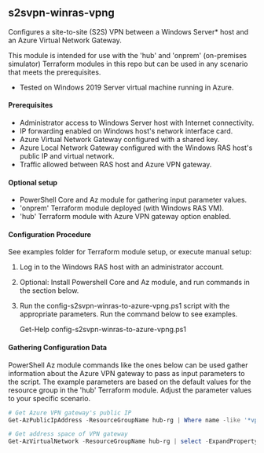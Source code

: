 ## s2svpn-winras-vpng

Configures a site-to-site (S2S) VPN  between a Windows Server* host and an Azure Virtual Network Gateway.

This module is intended for use with the 'hub' and 'onprem' (on-premises simulator) Terraform modules in this repo
but can be used in any scenario that meets the prerequisites.

* Tested on Windows 2019 Server virtual machine running in Azure.  
 
#### Prerequisites

- Administrator access to Windows Server host with Internet connectivity.
- IP forwarding enabled on Windows host's network interface card.
- Azure Virtual Network Gateway configured with a shared key.
- Azure Local Network Gateway configured with the Windows RAS host's public IP and virtual network.
- Traffic allowed between RAS host and Azure VPN gateway.

#### Optional setup
- PowerShell Core and Az module for gathering input parameter values.
- 'onprem' Terraform module deployed (with Windows RAS VM).
- 'hub' Terraform module with Azure VPN gateway option enabled.

#### Configuration Procedure

See examples folder for Terraform module setup, or execute manual setup:

1. Log in to the Windows RAS host with an administrator account.
2. Optional: Install Powershell Core and Az module, and run commands in the section below.
3. Run the config-s2svpn-winras-to-azure-vpng.ps1 script with the appropriate parameters.  Run the command
   below to see examples.

   Get-Help config-s2svpn-winras-to-azure-vpng.ps1

#### Gathering Configuration Data
PowerShell Az module commands like the ones below can be used gather information about the Azure VPN gateway to pass
as input parameters to the script. The example parameters are based on the default values for the resource group in 
the 'hub' Terraform module. Adjust the parameter values to your specific scenario.

``` powershell
# Get Azure VPN gateway's public IP
Get-AzPublicIpAddress -ResourceGroupName hub-rg | Where name -like '*vpng-pip' | Select -ExpandProperty ipaddress

# Get address space of VPN gateway
Get-AzVirtualNetwork -ResourceGroupName hub-rg | select -ExpandProperty AddressPrefix
```



